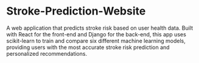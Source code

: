 # Stroke-Prediction-Website
A web application that predicts stroke risk based on user health data. Built with React for the front-end and Django for the back-end, this app uses scikit-learn to train and compare six different machine learning models, providing users with the most accurate stroke risk prediction and personalized recommendations.
